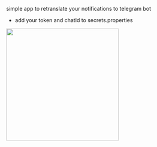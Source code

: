 simple app to retranslate your notifications to telegram bot

- add your token and chatId to secrets.properties

<img src="https://github.com/user-attachments/assets/28f229ef-5f86-46de-b1b0-99d64cd516a3" width="300"/>

